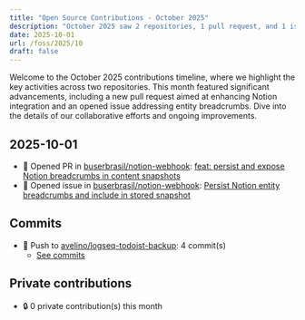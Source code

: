 ```yaml
---
title: "Open Source Contributions - October 2025"
description: "October 2025 saw 2 repositories, 1 pull request, and 1 issue, marking a productive month for development and collaboration."
date: 2025-10-01
url: /foss/2025/10
draft: false
---
```


Welcome to the October 2025 contributions timeline, where we highlight the key activities across two repositories. This month featured significant advancements, including a new pull request aimed at enhancing Notion integration and an opened issue addressing entity breadcrumbs. Dive into the details of our collaborative efforts and ongoing improvements.

## 2025-10-01

- 🔀 Opened PR in [buserbrasil/notion-webhook](https://github.com/buserbrasil/notion-webhook): [feat: persist and expose Notion breadcrumbs in content snapshots](https://github.com/buserbrasil/notion-webhook/pull/3)
- 🐛 Opened issue in [buserbrasil/notion-webhook](https://github.com/buserbrasil/notion-webhook): [Persist Notion entity breadcrumbs and include in stored snapshot](https://github.com/buserbrasil/notion-webhook/issues/2)

## Commits

- 🔨 Push to [avelino/logseq-todoist-backup](https://github.com/avelino/logseq-todoist-backup): 4 commit(s)
  - [See commits](https://github.com/avelino/logseq-todoist-backup/commits?author=avelino&since=2025-10-01T00:00:00Z&until=2025-10-31T23:59:59Z)

## Private contributions

- 🔒 0 private contribution(s) this month

